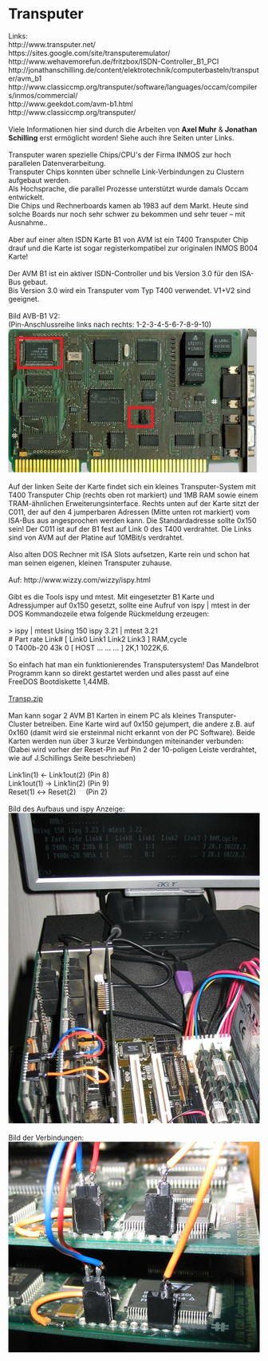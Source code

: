 <html>
<head>
<link rel="stylesheet" href="../style.css" type="text/css">
<title>Transputer</title>
</head>
<body>
<h1>Transputer</h1>
Links:<br>
http://www.transputer.net/<br>
https://sites.google.com/site/transputeremulator/<br>
http://www.wehavemorefun.de/fritzbox/ISDN-Controller_B1_PCI<br>
http://jonathanschilling.de/content/elektrotechnik/computerbasteln/transputer/avm_b1<br>
http://www.classiccmp.org/transputer/software/languages/occam/compilers/inmos/commercial/<br>
http://www.geekdot.com/avm-b1.html<br>http://www.classiccmp.org/transputer/<br>
<br>
Viele Informationen hier sind durch die Arbeiten von <b>Axel Muhr</b> &amp; <b>Jonathan Schilling</b> erst ermöglicht worden! 
Siehe auch ihre Seiten unter Links.<br>
<br>
Transputer waren spezielle Chips/CPU's der Firma INMOS zur hoch parallelen Datenverarbeitung.<br>
Transputer Chips konnten über schnelle Link-Verbindungen zu Clustern aufgebaut werden.<br>
Als Hochsprache, die parallel Prozesse unterstützt wurde damals Occam entwickelt.<br>
Die Chips und Rechnerboards kamen ab 1983 auf dem Markt. Heute sind solche Boards nur noch sehr schwer zu bekommen und sehr teuer – mit Ausnahme.. <br>
<br>
Aber auf einer alten ISDN Karte B1 von AVM ist ein T400 Transputer Chip drauf und die Karte ist sogar registerkompatibel zur originalen INMOS B004 Karte!<br>
<br>
Der AVM B1 ist ein aktiver ISDN-Controller und bis Version 3.0 für den ISA-Bus gebaut. <br>
Bis Version 3.0 wird ein Transputer vom Typ T400 verwendet. V1+V2 sind geeignet.<br>
<br>
Bild AVB-B1 V2:<br>
(Pin-Anschlussreihe links nach rechts: 1-2-3-4-5-6-7-8-9-10)<br>
<img src="./AVM-B1V2.jpg"><br>
<br>Auf der linken Seite der Karte findet sich ein kleines Transputer-System mit T400 Transputer Chip (rechts oben rot markiert) und 1MB RAM sowie einem 
TRAM-ähnlichen Erweiterungsinterface. Rechts unten auf der Karte sitzt der C011, der auf den 4 jumperbaren Adressen (Mitte unten rot markiert) vom ISA-Bus 
aus angesprochen werden kann. Die Standardadresse sollte 0x150 sein! Der C011 ist auf der B1 fest auf Link 0 des T400 verdrahtet. Die Links sind von AVM 
auf der Platine auf 10MBit/s verdrahtet.<br>
<br>
Also alten DOS Rechner mit ISA Slots aufsetzen, Karte rein und schon hat man seinen eigenen, kleinen Transputer zuhause.<br>
<br>
Auf: http://www.wizzy.com/wizzy/ispy.html<br>
<br>
Gibt es die Tools ispy und mtest. Mit eingesetzter B1 Karte und Adressjumper auf 0x150 gesetzt, sollte eine Aufruf von ispy | mtest in der DOS Kommandozeile 
etwa folgende Rückmeldung erzeugen:<br>
<br>&gt; ispy | mtest Using 150 ispy 3.21 | mtest 3.21 <br>
# Part rate Link# [ Link0 Link1 Link2 Link3 ] RAM,cycle <br>0 T400b-20 43k 0 [ HOST ... ... ... ] 2K,1 1022K,6.<br>
<br>
So einfach hat man ein funktionierendes Transputersystem! Das Mandelbrot Programm kann so direkt gestartet werden und alles passt auf eine FreeDOS Bootdiskette 1,44MB.<br>
<br>
<a href="./Transp.zip">Transp.zip</a><br>
<br>
Man kann sogar 2 AVM B1 Karten in einem PC als kleines Transputer-Cluster betreiben. Eine Karte wird auf 0x150 gejumpert, die andere z.B. auf 0x160 
(damit wird sie ersteinmal nicht erkannt von der PC Software). Beide Karten werden nun über 3 kurze Verbindungen miteinander verbunden:<br>
(Dabei wird vorher der Reset-Pin auf Pin 2 der 10-poligen Leiste verdrahtet, wie auf J.Schillings Seite beschrieben)<br>
<br>Link1in(1) &lt;- Link1out(2) (Pin 8)<br>Link1out(1) -&gt; Link1in(2) (Pin 9)<br>Reset(1) &lt;-&gt; 
Reset(2)&nbsp;&nbsp;&nbsp;&nbsp; (Pin 2)<br>
<br>
Bild des Aufbaus und ispy Anzeige:<br><img src="./TP-Cluster1.jpg"><br>
<br>
Bild der Verbindungen:<br><img src="./TP-Cluster2.jpg"><br>
<br>
</body>
</html>
